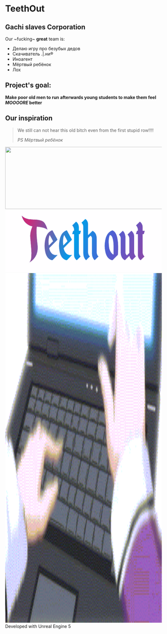 # TeethOut
## Gachi slaves Corporation
Our ~fucking~ <strong>great</strong> team is:
- Делаю игру про безубых дедов
- Скачиватель .|.ни®
- Иноагент
- Мёртвый ребёнок
- Лох

## Project's goal:
<strong>Make poor old men to run afterwards young students to make them feel ***MOOOORE*** better</strong>

## Our inspiration
> We still can not hear this old bitch even from the first stupid row!!!!
> 
><em>PS Мёртвый ребёнок</em>

<img src="https://disgustingmen.com/wp-content/uploads/2017/08/beardman-6.jpg" width="2000" height="200">
<img src="picture.gif" width="2000" height="200">
<img src="giphy.gif" width="2000" height="1125">
Developed with Unreal Engine 5
